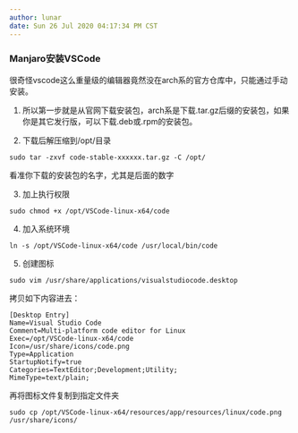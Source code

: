 ```yaml
---
author: lunar
date: Sun 26 Jul 2020 04:17:34 PM CST
---
```


### **Manjaro安装VSCode**

很奇怪vscode这么重量级的编辑器竟然没在arch系的官方仓库中，只能通过手动安装。

1. 所以第一步就是从官网下载安装包，arch系是下载.tar.gz后缀的安装包，如果你是其它发行版，可以下载.deb或.rpm的安装包。

2. 下载后解压缩到/opt/目录

`sudo tar -zxvf code-stable-xxxxxx.tar.gz -C /opt/`

看准你下载的安装包的名字，尤其是后面的数字

3. 加上执行权限

`sudo chmod +x /opt/VSCode-linux-x64/code`

4. 加入系统环境

`ln -s /opt/VSCode-linux-x64/code /usr/local/bin/code`

5. 创建图标

`sudo vim /usr/share/applications/visualstudiocode.desktop`

拷贝如下内容进去：

```
[Desktop Entry]
Name=Visual Studio Code
Comment=Multi-platform code editor for Linux
Exec=/opt/VSCode-linux-x64/code
Icon=/usr/share/icons/code.png
Type=Application
StartupNotify=true
Categories=TextEditor;Development;Utility;
MimeType=text/plain;
```

再将图标文件复制到指定文件夹

`sudo cp /opt/VSCode-linux-x64/resources/app/resources/linux/code.png /usr/share/icons/`
